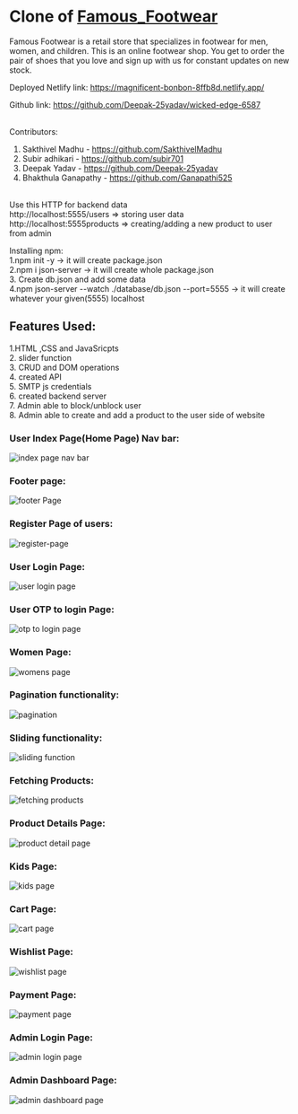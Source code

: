 # Clone of [Famous_Footwear](https://www.famousfootwear.com/)

Famous Footwear is a retail store that specializes in footwear for men, women, and children. This is an online footwear shop. You get to order the pair of shoes that you love and sign up with us for constant updates on new stock.<br>

Deployed Netlify link: https://magnificent-bonbon-8ffb8d.netlify.app/   <br>

Github link: https://github.com/Deepak-25yadav/wicked-edge-6587   <br><br>

Contributors: <br>
1. Sakthivel Madhu - https://github.com/SakthivelMadhu <br>
2. Subir adhikari - https://github.com/subir701 <br>
3. Deepak Yadav - https://github.com/Deepak-25yadav <br>
4. Bhakthula Ganapathy - https://github.com/Ganapathi525 <br><br>


Use this HTTP for backend data <br>
http://localhost:5555/users => storing user data <br>
http://localhost:5555products => creating/adding a new product to user from admin <br>

Installing npm:<br>
1.npm init -y -> it will create package.json <br>
2.npm i json-server -> it will create whole package.json<br>
3. Create db.json and add some data<br>
4.npm json-server --watch ./database/db.json --port=5555 -> it will create whatever your given(5555) localhost





## Features Used: <br>
1.HTML ,CSS and JavaSricpts <br>
2. slider function <br>
3. CRUD and DOM operations <br>
4. created API <br>
5. SMTP js credentials <br>
6. created backend server <br>
7. Admin able to block/unblock user  <br>
8. Admin able to create and add a product to the user side of website <br> 



### User Index Page(Home Page) Nav bar: <br>
![index page nav bar](https://user-images.githubusercontent.com/62326876/213937765-1cb6cf5e-157d-40ad-82f8-955a530b025a.png) <br>

### Footer page: <br>
![footer Page](https://user-images.githubusercontent.com/62326876/213937788-20021385-3487-45d2-9e39-0538aa97daa3.png) <br>

### Register Page of users: <br>
![register-page](https://user-images.githubusercontent.com/62326876/213937813-551c7d5e-a2d3-4808-956c-f41b581415f6.png) <br>

### User Login Page: <br>
![user login page](https://user-images.githubusercontent.com/62326876/213937831-0e703793-89d8-4ad4-8ae8-a8d94f31e8b5.png) <br>

### User OTP to login Page: <br>
![otp to login page](https://user-images.githubusercontent.com/62326876/213937851-91cd3ec3-3909-4a6d-bc17-f3122678bfdd.png) <br>

### Women Page: <br>
![womens page](https://user-images.githubusercontent.com/62326876/213937875-dd0b390d-ec6d-4278-872c-32e7bab51492.png) <br>

### Pagination functionality: <br>
![pagination](https://user-images.githubusercontent.com/62326876/213937899-cc492031-d09c-41f6-899a-e3b317edc706.png) <br>

### Sliding functionality: <br>
![sliding function](https://user-images.githubusercontent.com/62326876/213937922-b545bfdc-e234-4d5b-affe-23d5c4465206.png) <br>

### Fetching Products: <br>
![fetching products](https://user-images.githubusercontent.com/62326876/213937954-7691ff39-38ea-4749-b22a-160d68ac69ce.png) <br>

### Product Details Page: <br>
![product detail page](https://user-images.githubusercontent.com/62326876/213937983-c9c73f52-ad5a-474e-a1a6-3fe493ae60b7.png) <br>

### Kids Page: <br>
![kids page](https://user-images.githubusercontent.com/62326876/213938000-7d896cbc-2060-4f62-bca1-e84f055e93a6.png) <br>

### Cart Page: <br>
![cart page](https://user-images.githubusercontent.com/62326876/213938026-be66dbf1-bb37-4e6c-98bd-b2982aa04ff1.png) <br>

### Wishlist Page: <br>
![wishlist page](https://user-images.githubusercontent.com/62326876/213938043-53fbcd3c-ee3b-4380-b696-44f9afaff1e1.png) <br>

### Payment Page: <br>
![payment page](https://user-images.githubusercontent.com/62326876/213938060-4aa988b0-82a0-40c6-9a21-288a77930daa.png) <br>

### Admin Login Page: <br>
![admin login page](https://user-images.githubusercontent.com/62326876/213938079-51eb625e-5497-4f11-9f4a-21b5fbb4cf33.png) <br>

### Admin Dashboard Page: <br>
![admin dashboard page](https://user-images.githubusercontent.com/62326876/213938098-e6f72875-abda-4cbe-8880-b8e846472ab0.png) <br>






